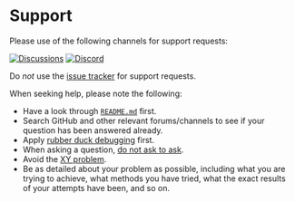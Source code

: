 # Support

Please use of the following channels for support requests:

[![Discussions](https://img.shields.io/github/discussions/vezel-dev/celerity?color=teal)](https://github.com/vezel-dev/celerity/discussions/categories/questions)
[![Discord](https://img.shields.io/discord/960716713136095232?color=peru&label=discord)](https://discord.gg/SdBCrRuNxY)

Do *not* use the
[issue tracker](https://github.com/vezel-dev/celerity/issues) for support
requests.

When seeking help, please note the following:

* Have a look through [`README.md`](README.md) first.
* Search GitHub and other relevant forums/channels to see if your question has
  been answered already.
* Apply [rubber duck debugging](https://rubberduckdebugging.com) first.
* When asking a question, [do not ask to ask](https://dontasktoask.com).
* Avoid the [XY problem](https://xyproblem.info).
* Be as detailed about your problem as possible, including what you are trying
  to achieve, what methods you have tried, what the exact results of your
  attempts have been, and so on.

